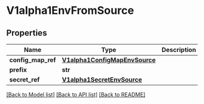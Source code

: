 # V1alpha1EnvFromSource

## Properties
Name | Type | Description | Notes
------------ | ------------- | ------------- | -------------
**config_map_ref** | [**V1alpha1ConfigMapEnvSource**](V1alpha1ConfigMapEnvSource.md) |  | [optional] 
**prefix** | **str** |  | [optional] 
**secret_ref** | [**V1alpha1SecretEnvSource**](V1alpha1SecretEnvSource.md) |  | [optional] 

[[Back to Model list]](../README.md#documentation-for-models) [[Back to API list]](../README.md#documentation-for-api-endpoints) [[Back to README]](../README.md)


